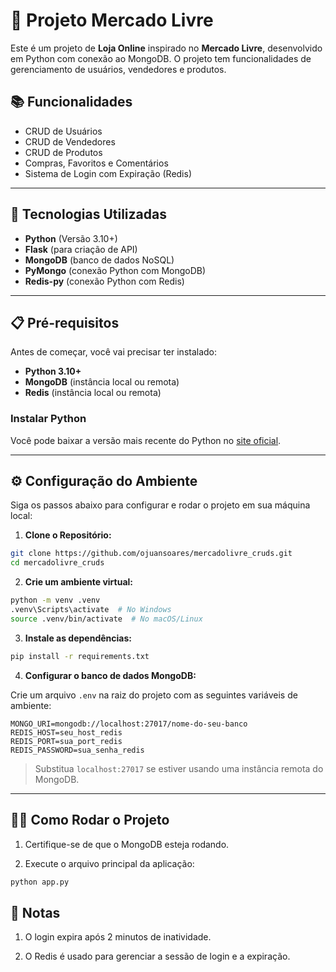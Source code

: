 # 🛒 Projeto Mercado Livre

Este é um projeto de **Loja Online** inspirado no **Mercado Livre**, desenvolvido em Python com conexão ao MongoDB. O projeto tem funcionalidades de gerenciamento de usuários, vendedores e produtos.

## 📚 Funcionalidades

- CRUD de Usuários
- CRUD de Vendedores
- CRUD de Produtos
- Compras, Favoritos e Comentários
- Sistema de Login com Expiração (Redis)

---

## 🚀 Tecnologias Utilizadas

- **Python** (Versão 3.10+)
- **Flask** (para criação de API)
- **MongoDB** (banco de dados NoSQL)
- **PyMongo** (conexão Python com MongoDB)
- **Redis-py** (conexão Python com Redis)

---

## 📋 Pré-requisitos

Antes de começar, você vai precisar ter instalado:

- **Python 3.10+**
- **MongoDB** (instância local ou remota)
- **Redis** (instância local ou remota)

### Instalar Python

Você pode baixar a versão mais recente do Python no [site oficial](https://www.python.org/downloads/).

---

## ⚙️ Configuração do Ambiente

Siga os passos abaixo para configurar e rodar o projeto em sua máquina local:

1. **Clone o Repositório:**

```bash
git clone https://github.com/ojuansoares/mercadolivre_cruds.git
cd mercadolivre_cruds
```

2. **Crie um ambiente virtual:**

```bash
python -m venv .venv
.venv\Scripts\activate  # No Windows
source .venv/bin/activate  # No macOS/Linux
```

3. **Instale as dependências:**

```bash
pip install -r requirements.txt
```

4. **Configurar o banco de dados MongoDB:**

Crie um arquivo `.env` na raiz do projeto com as seguintes variáveis de ambiente:

```
MONGO_URI=mongodb://localhost:27017/nome-do-seu-banco
REDIS_HOST=seu_host_redis
REDIS_PORT=sua_port_redis
REDIS_PASSWORD=sua_senha_redis
```

> Substitua `localhost:27017` se estiver usando uma instância remota do MongoDB.

---

## 🏃‍♂️ Como Rodar o Projeto

1. Certifique-se de que o MongoDB esteja rodando.

2. Execute o arquivo principal da aplicação:

```bash
python app.py
```

## 📝 Notas

1. O login expira após 2 minutos de inatividade.
   
2. O Redis é usado para gerenciar a sessão de login e a expiração.
